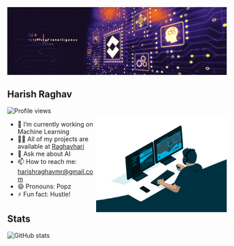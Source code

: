 <img src="ai-deeplearning-banner.jpg">

## Harish Raghav



![Profile views](https://gpvc.arturio.dev/Raghavhari)  
<img align="right" alt="Coding" width="300" src="ML-GIF.gif">
- 🔭 I’m currently working on Machine Learning  
- 👨‍💻 All of my projects are available at [Raghavhari](https://github.com/Raghavhari?tab=repositories)
- 💬 Ask me about AI 
- 📫 How to reach me: harishraghavmr@gmail.com 
- 😄 Pronouns: Popz 
- ⚡ Fun fact: Hustle! 





## Stats

![GitHub stats](https://github-readme-stats.vercel.app/api?username=Raghavhari&show_icons=true)  
